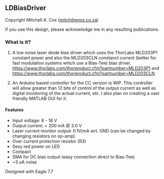 ## LDBiasDriver
Copyright Mitchell A. Cox (mitch@enox.co.za)

If you use this design, please acknowledge me in any resulting publications.

### What is it?

1. A low noise laser diode bias driver which uses the ThorLabs MLD203P1 constant power and also the MLD203CLN constanct current (better for fast modulation systems which use a Bias-Tee) bias driver. https://www.thorlabs.com/thorproduct.cfm?partnumber=MLD203P1 and https://www.thorlabs.com/thorproduct.cfm?partnumber=MLD203CLN

2. An Arduino based controller for the CC version is WIP. This controller will allow greater than 12 bits of control of the output current as well as digital monitoring of the actual current, etc. I also plan on creating a user friendly MATLAB GUI for it.

#### Features

* Input voltage: 6 - 18 V
* Output current: < 200 mA @ 3.0 V
* Laser current monitor output: 0.1V/mA wrt. GND (can be changed by changing resistors on op-amp)
* Over current protection resistor (R3)
* Sexy red power on LED
* Compact
* SMA for DC bias output (easy connection direct to Bias-Tee)
* ~3 uA noise
 
Designed with Eagle 7.7
